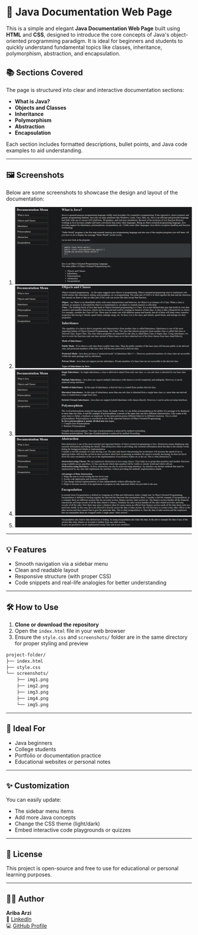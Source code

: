 # 📄 Java Documentation Web Page

This is a simple and elegant **Java Documentation Web Page** built using **HTML** and **CSS**, designed to introduce the core concepts of Java's object-oriented programming paradigm. It is ideal for beginners and students to quickly understand fundamental topics like classes, inheritance, polymorphism, abstraction, and encapsulation.

## 📚 Sections Covered

The page is structured into clear and interactive documentation sections:

- **What is Java?**
- **Objects and Classes**
- **Inheritance**
- **Polymorphism**
- **Abstraction**
- **Encapsulation**

Each section includes formatted descriptions, bullet points, and Java code examples to aid understanding.

---

## 🖼️ Screenshots

Below are some screenshots to showcase the design and layout of the documentation:

1. ![Welcome Section](img1.png)
2. ![Objects and Classes](img2.png)
3. ![Inheritance](img3.png)
4. ![Polymorphism](img4.png)
5. ![Encapsulation](img5.png)

---

## 💡 Features

- Smooth navigation via a sidebar menu
- Clean and readable layout
- Responsive structure (with proper CSS)
- Code snippets and real-life analogies for better understanding

---

## 🛠️ How to Use

1. **Clone or download the repository**
2. Open the `index.html` file in your web browser
3. Ensure the `style.css` and `screenshots/` folder are in the same directory for proper styling and preview

```bash
project-folder/
├── index.html
├── style.css
└── screenshots/
    ├── img1.png
    ├── img2.png
    ├── img3.png
    ├── img4.png
    └── img5.png
```

---

## 🧠 Ideal For

- Java beginners
- College students
- Portfolio or documentation practice
- Educational websites or personal notes

---

## ✨ Customization

You can easily update:
- The sidebar menu items
- Add more Java concepts
- Change the CSS theme (light/dark)
- Embed interactive code playgrounds or quizzes

---

## 📄 License

This project is open-source and free to use for educational or personal learning purposes.

---

## 🙋‍♀️ Author

**Ariba Arzi**  
🔗 [LinkedIn](https://www.linkedin.com/in/aribaarzi2207)  
💻 [GitHub Profile](https://github.com/your-github-handle)
